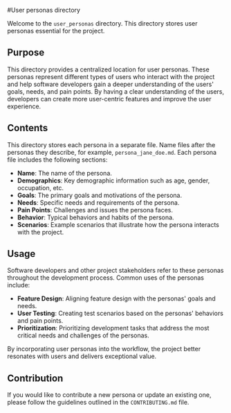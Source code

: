 #User personas directory

Welcome to the `user_personas` directory. This directory stores user personas essential for the project.

## Purpose

This directory provides a centralized location for user personas. These personas represent different types of users who interact with the project and help software developers gain a deeper understanding of the users' goals, needs, and pain points. By having a clear understanding of the users, developers can create more user-centric features and improve the user experience.

## Contents

This directory stores each persona in a separate file. Name files after the personas they describe, for example, `persona_jane_doe.md`. Each persona file includes the following sections:

- **Name**: The name of the persona.
- **Demographics**: Key demographic information such as age, gender, occupation, etc.
- **Goals**: The primary goals and motivations of the persona.
- **Needs**: Specific needs and requirements of the persona.
- **Pain Points**: Challenges and issues the persona faces.
- **Behavior**: Typical behaviors and habits of the persona.
- **Scenarios**: Example scenarios that illustrate how the persona interacts with the project.

## Usage

Software developers and other project stakeholders refer to these personas throughout the development process. Common uses of the personas include:

- **Feature Design**: Aligning feature design with the personas' goals and needs.
- **User Testing**: Creating test scenarios based on the personas' behaviors and pain points.
- **Prioritization**: Prioritizing development tasks that address the most critical needs and challenges of the personas.

By incorporating user personas into the workflow, the project better resonates with users and delivers exceptional value.

## Contribution

If you would like to contribute a new persona or update an existing one, please follow the guidelines outlined in the `CONTRIBUTING.md` file.
